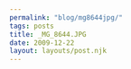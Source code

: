 ```yaml
---
permalink: "blog/mg8644jpg/"
tags: posts
title: _MG_8644.JPG
date: 2009-12-22
layout: layouts/post.njk
---
```


